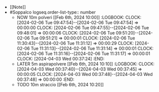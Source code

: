 - [[Note]]
- #Soppalco
  logseq.order-list-type:: number
	- NOW  10m polveri [[Feb 6th, 2024 10:00]]
	  :LOGBOOK:
	  CLOCK: [2024-02-06 Tue 09:47:54]--[2024-02-06 Tue 09:47:54] =>  00:00:00
	  CLOCK: [2024-02-06 Tue 09:47:55]--[2024-02-06 Tue 09:48:01] =>  00:00:06
	  CLOCK: [2024-02-06 Tue 09:51:20]--[2024-02-06 Tue 09:51:21] =>  00:00:01
	  CLOCK: [2024-02-06 Tue 11:30:43]--[2024-02-06 Tue 11:31:12] =>  00:00:29
	  CLOCK: [2024-02-06 Tue 11:31:13]--[2024-02-06 Tue 11:31:14] =>  00:00:01
	  CLOCK: [2024-02-06 Tue 11:31:16]--[2024-02-06 Tue 11:31:17] =>  00:00:01
	  CLOCK: [2024-04-03 Wed 00:37:24]
	  :END:
	- LATER 5m aspirapolvere  [[Feb 6th, 2024 10:10]]
	  :LOGBOOK:
	  CLOCK: [2024-04-03 Wed 00:37:40]--[2024-04-03 Wed 00:37:45] =>  00:00:05
	  CLOCK: [2024-04-03 Wed 00:37:48]--[2024-04-03 Wed 00:37:48] =>  00:00:00
	  :END:
	- TODO 10m straccio  [[Feb 6th, 2024 10:20]]